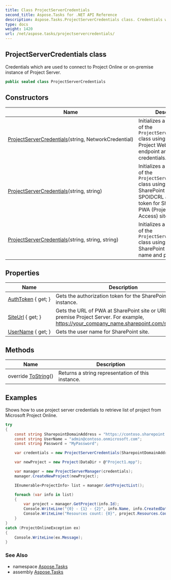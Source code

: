 ```yaml
---
title: Class ProjectServerCredentials
second_title: Aspose.Tasks for .NET API Reference
description: Aspose.Tasks.ProjectServerCredentials class. Credentials which are used to connect to Project Online or onpremise instance of Project Server
type: docs
weight: 1420
url: /net/aspose.tasks/projectservercredentials/
---
```

## ProjectServerCredentials class

Credentials which are used to connect to Project Online or on-premise instance of Project Server.

```csharp
public sealed class ProjectServerCredentials
```

## Constructors

| Name | Description |
| --- | --- |
| [ProjectServerCredentials](projectservercredentials/#constructor)(string, NetworkCredential) | Initializes a new instance of the `ProjectServerCredentials` class using URL of Project Web Access endpoint and network credentials. |
| [ProjectServerCredentials](projectservercredentials/#constructor_1)(string, string) | Initializes a new instance of the `ProjectServerCredentials` class using URL of SharePoint site and valid SPOIDCRL authorization token for SharePoint's PWA (Project Web Access) site. |
| [ProjectServerCredentials](projectservercredentials/#constructor_2)(string, string, string) | Initializes a new instance of the `ProjectServerCredentials` class using URL of SharePoint site, user name and password. |

## Properties

| Name | Description |
| --- | --- |
| [AuthToken](../../aspose.tasks/projectservercredentials/authtoken/) { get; } | Gets the authorization token for the SharePoint instance. |
| [SiteUrl](../../aspose.tasks/projectservercredentials/siteurl/) { get; } | Gets the URL of PWA at SharePoint site or URL of on-premise Project Server. For example, https://your_company_name.sharepoint.com/sites/pwa"; |
| [UserName](../../aspose.tasks/projectservercredentials/username/) { get; } | Gets the user name for SharePoint site. |

## Methods

| Name | Description |
| --- | --- |
| override [ToString](../../aspose.tasks/projectservercredentials/tostring/)() | Returns a string representation of this instance. |

## Examples

Shows how to use project server credentials to retrieve list of project from Microsoft Project Online.

```csharp
try
{
    const string SharepointDomainAddress = "https://contoso.sharepoint.com/sites/pwa";
    const string UserName = "admin@contoso.onmicrosoft.com";
    const string Password = "MyPassword";

    var credentials = new ProjectServerCredentials(SharepointDomainAddress, UserName, Password);

    var newProject = new Project(DataDir + @"Project1.mpp");

    var manager = new ProjectServerManager(credentials);
    manager.CreateNewProject(newProject);

    IEnumerable<ProjectInfo> list = manager.GetProjectList();

    foreach (var info in list)
    {
        var project = manager.GetProject(info.Id);
        Console.WriteLine("{0} - {1} - {2}", info.Name, info.CreatedDate, info.LastSavedDate);
        Console.WriteLine("Resources count: {0}", project.Resources.Count);
    }
}
catch (ProjectOnlineException ex)
{
    Console.WriteLine(ex.Message);
}
```

### See Also

* namespace [Aspose.Tasks](../../aspose.tasks/)
* assembly [Aspose.Tasks](../../)


